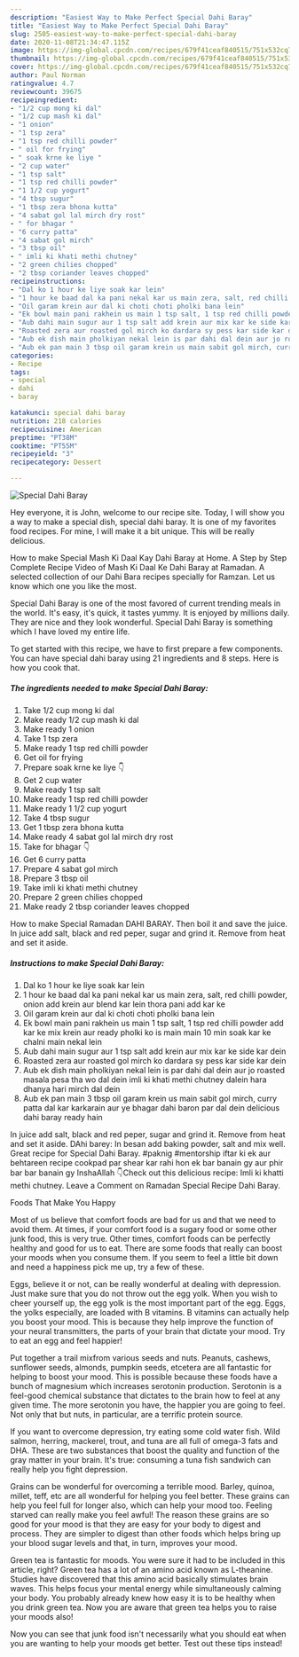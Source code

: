 ```yaml
---
description: "Easiest Way to Make Perfect Special Dahi Baray"
title: "Easiest Way to Make Perfect Special Dahi Baray"
slug: 2505-easiest-way-to-make-perfect-special-dahi-baray
date: 2020-11-08T21:34:47.115Z
image: https://img-global.cpcdn.com/recipes/679f41ceaf840515/751x532cq70/special-dahi-baray-recipe-main-photo.jpg
thumbnail: https://img-global.cpcdn.com/recipes/679f41ceaf840515/751x532cq70/special-dahi-baray-recipe-main-photo.jpg
cover: https://img-global.cpcdn.com/recipes/679f41ceaf840515/751x532cq70/special-dahi-baray-recipe-main-photo.jpg
author: Paul Norman
ratingvalue: 4.7
reviewcount: 39675
recipeingredient:
- "1/2 cup mong ki dal"
- "1/2 cup mash ki dal"
- "1 onion"
- "1 tsp zera"
- "1 tsp red chilli powder"
- " oil for frying"
- " soak krne ke liye "
- "2 cup water"
- "1 tsp salt"
- "1 tsp red chilli powder"
- "1 1/2 cup yogurt"
- "4 tbsp sugur"
- "1 tbsp zera bhona kutta"
- "4 sabat gol lal mirch dry rost"
- " for bhagar "
- "6 curry patta"
- "4 sabat gol mirch"
- "3 tbsp oil"
- " imli ki khati methi chutney"
- "2 green chilies chopped"
- "2 tbsp coriander leaves chopped"
recipeinstructions:
- "Dal ko 1 hour ke liye soak kar lein"
- "1 hour ke baad dal ka pani nekal kar us main zera, salt, red chilli powder, onion add krein aur blend kar lein thora pani add kar ke"
- "Oil garam krein aur dal ki choti choti pholki bana lein"
- "Ek bowl main pani rakhein us main 1 tsp salt, 1 tsp red chilli powder add kar ke mix krein aur ready pholki ko is main main 10 min soak kar ke chalni main nekal lein"
- "Aub dahi main sugur aur 1 tsp salt add krein aur mix kar ke side kar dein"
- "Roasted zera aur roasted gol mirch ko dardara sy pess kar side kar dein"
- "Aub ek dish main pholkiyan nekal lein is par dahi dal dein aur jo roasted masala pesa tha wo dal dein imli ki khati methi chutney dalein hara dhanya hari mirch dal dein"
- "Aub ek pan main 3 tbsp oil garam krein us main sabit gol mirch, curry patta dal kar karkarain aur ye bhagar dahi baron par dal dein delicious dahi baray ready hain"
categories:
- Recipe
tags:
- special
- dahi
- baray

katakunci: special dahi baray 
nutrition: 218 calories
recipecuisine: American
preptime: "PT38M"
cooktime: "PT55M"
recipeyield: "3"
recipecategory: Dessert

---
```



![Special Dahi Baray](https://img-global.cpcdn.com/recipes/679f41ceaf840515/751x532cq70/special-dahi-baray-recipe-main-photo.jpg)

Hey everyone, it is John, welcome to our recipe site. Today, I will show you a way to make a special dish, special dahi baray. It is one of my favorites food recipes. For mine, I will make it a bit unique. This will be really delicious.

How to make Special Mash Ki Daal Kay Dahi Baray at Home. A Step by Step Complete Recipe Video of Mash Ki Daal Ke Dahi Baray at Ramadan. A selected collection of our Dahi Bara recipes specially for Ramzan. Let us know which one you like the most.

Special Dahi Baray is one of the most favored of current trending meals in the world. It's easy, it's quick, it tastes yummy. It is enjoyed by millions daily. They are nice and they look wonderful. Special Dahi Baray is something which I have loved my entire life.


To get started with this recipe, we have to first prepare a few components. You can have special dahi baray using 21 ingredients and 8 steps. Here is how you cook that.

<!--inarticleads1-->

##### The ingredients needed to make Special Dahi Baray:

1. Take 1/2 cup mong ki dal
1. Make ready 1/2 cup mash ki dal
1. Make ready 1 onion
1. Take 1 tsp zera
1. Make ready 1 tsp red chilli powder
1. Get  oil for frying
1. Prepare  soak krne ke liye 👇
1. Get 2 cup water
1. Make ready 1 tsp salt
1. Make ready 1 tsp red chilli powder
1. Make ready 1 1/2 cup yogurt
1. Take 4 tbsp sugur
1. Get 1 tbsp zera bhona kutta
1. Make ready 4 sabat gol lal mirch dry rost
1. Take  for bhagar 👇
1. Get 6 curry patta
1. Prepare 4 sabat gol mirch
1. Prepare 3 tbsp oil
1. Take  imli ki khati methi chutney
1. Prepare 2 green chilies chopped
1. Make ready 2 tbsp coriander leaves chopped


How to make Special Ramadan DAHI BARAY. Then boil it and save the juice. In juice add salt, black and red peper, sugar and grind it. Remove from heat and set it aside. 

<!--inarticleads2-->

##### Instructions to make Special Dahi Baray:

1. Dal ko 1 hour ke liye soak kar lein
1. 1 hour ke baad dal ka pani nekal kar us main zera, salt, red chilli powder, onion add krein aur blend kar lein thora pani add kar ke
1. Oil garam krein aur dal ki choti choti pholki bana lein
1. Ek bowl main pani rakhein us main 1 tsp salt, 1 tsp red chilli powder add kar ke mix krein aur ready pholki ko is main main 10 min soak kar ke chalni main nekal lein
1. Aub dahi main sugur aur 1 tsp salt add krein aur mix kar ke side kar dein
1. Roasted zera aur roasted gol mirch ko dardara sy pess kar side kar dein
1. Aub ek dish main pholkiyan nekal lein is par dahi dal dein aur jo roasted masala pesa tha wo dal dein imli ki khati methi chutney dalein hara dhanya hari mirch dal dein
1. Aub ek pan main 3 tbsp oil garam krein us main sabit gol mirch, curry patta dal kar karkarain aur ye bhagar dahi baron par dal dein delicious dahi baray ready hain


In juice add salt, black and red peper, sugar and grind it. Remove from heat and set it aside. DAhi barey: In besan add baking powder, salt and mix well. Great recipe for Special Dahi Baray. #paknig #mentorship iftar ki ek aur behtareen recipe cookpad par shear kar rahi hon ek bar banain gy aur phir bar bar banain gy InshaAllah 👇Check out this delicious recipe: Imli ki khatti methi chutney. Leave a Comment on Ramadan Special Recipe Dahi Baray. 

Foods That Make You Happy


Most of us believe that comfort foods are bad for us and that we need to avoid them. At times, if your comfort food is a sugary food or some other junk food, this is very true. Other times, comfort foods can be perfectly healthy and good for us to eat. There are some foods that really can boost your moods when you consume them. If you seem to feel a little bit down and need a happiness pick me up, try a few of these.

Eggs, believe it or not, can be really wonderful at dealing with depression. Just make sure that you do not throw out the egg yolk. When you wish to cheer yourself up, the egg yolk is the most important part of the egg. Eggs, the yolks especially, are loaded with B vitamins. B vitamins can actually help you boost your mood. This is because they help improve the function of your neural transmitters, the parts of your brain that dictate your mood. Try to eat an egg and feel happier!

Put together a trail mixfrom various seeds and nuts. Peanuts, cashews, sunflower seeds, almonds, pumpkin seeds, etcetera are all fantastic for helping to boost your mood. This is possible because these foods have a bunch of magnesium which increases serotonin production. Serotonin is a feel-good chemical substance that dictates to the brain how to feel at any given time. The more serotonin you have, the happier you are going to feel. Not only that but nuts, in particular, are a terrific protein source.

If you want to overcome depression, try eating some cold water fish. Wild salmon, herring, mackerel, trout, and tuna are all full of omega-3 fats and DHA. These are two substances that boost the quality and function of the gray matter in your brain. It's true: consuming a tuna fish sandwich can really help you fight depression. 

Grains can be wonderful for overcoming a terrible mood. Barley, quinoa, millet, teff, etc are all wonderful for helping you feel better. These grains can help you feel full for longer also, which can help your mood too. Feeling starved can really make you feel awful! The reason these grains are so good for your mood is that they are easy for your body to digest and process. They are simpler to digest than other foods which helps bring up your blood sugar levels and that, in turn, improves your mood.

Green tea is fantastic for moods. You were sure it had to be included in this article, right? Green tea has a lot of an amino acid known as L-theanine. Studies have discovered that this amino acid basically stimulates brain waves. This helps focus your mental energy while simultaneously calming your body. You probably already knew how easy it is to be healthy when you drink green tea. Now you are aware that green tea helps you to raise your moods also!

Now you can see that junk food isn't necessarily what you should eat when you are wanting to help your moods get better. Test out  these tips  instead!

